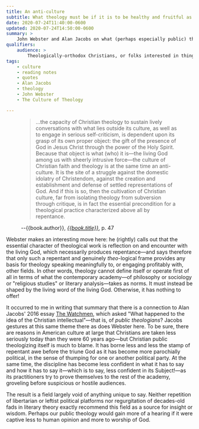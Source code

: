 ```yaml
---
title: An anti-culture
subtitle: What theology must be if it is to be healthy and fruitful as a field.
date: 2020-07-24T11:40:00-0600
updated: 2020-07-24T14:50:00-0600
summary: >
    John Webster and Alan Jacobs on what (perhaps especially public) theology must be if it is to be healthy and fruitful as a field.
qualifiers:
    audience: >
        Theologically-orthodox Christians, or folks interested in things that theologically-orthodox Christians think.
tags:
    - culture
    - reading notes
    - quotes
    - Alan Jacobs
    - theology
    - John Webster
    - The Culture of Theology

---
```


<figure class="quotation">

> …the capacity of Christian theology to sustain lively conversations with what lies outside its culture, as well as to engage in serious self-criticism, is dependent upon its grasp of its own proper object: the gift of the presence of God in Jesus Christ through the power of the Holy Spirit. Because that object is what (who) it is—the living God among us with sheerly intrusive force—the culture of Christian faith and theology is at the same time an anti-culture. It is the site of a struggle against the domestic idolatry of Christendom, against the creation and establishment and defense of settled representations of God. And if this is so, then the cultivation of Christian culture, far from isolating theology from subversion through critique, is in fact the essential precondition for a theological practice characterized above all by repentance.

<figcaption>--{{book.author}}, <a href='{{book.link}}'><cite>{{book.title}}</cite></a>, p. 47</figcaption>

</figure>

Webster makes an interesting move here: he (rightly) calls out that the essential character of theological work is reflection on and encounter with the living God, which necessarily produces repentance—and says therefore that only such a repentant and genuinely *theo*-logical frame provides any basis for theology speaking meaningfully to, or engaging profitably with, other fields. In other words, theology cannot define itself or operate first of all in terms of what the contemporary academy—of philosophy or sociology or "religious studies" or literary analysis—takes as norms. It must instead be shaped by the living word of the living God. Otherwise, it has nothing to offer!

It occurred to me in writing that summary that there is a connection to Alan Jacobs' 2016 essay [The Watchmen](https://harpers.org/archive/2016/09/the-watchmen/), which asked "What happened to the idea of the Christian intellectual"—that is, of *public theologians*? Jacobs gestures at this same theme there as does Webster here. To be sure, there are reasons in American culture at large that Christians are taken less seriously today than they were 60 years ago—but Christian public theologizing itself is much to blame. It has borne less and less the stamp of repentant awe before the triune God as it has become more parochially political, in the sense of thumping for one or another political party. At the same time, the discipline has become less confident in what it has to say and how it has to say it—which is to say, less confident in its Subject!—as its practitioners try to prove themselves to the rest of the academy, groveling before suspicious or hostile audiences.

The result is a field largely void of anything unique to say. Neither repetition of libertarian or leftist political platforms nor regurgitation of decades-old fads in literary theory exactly recommend this field as a source for insight or wisdom. Perhaps our public theology would gain more of a hearing if it were captive less to human opinion and more to worship of God.